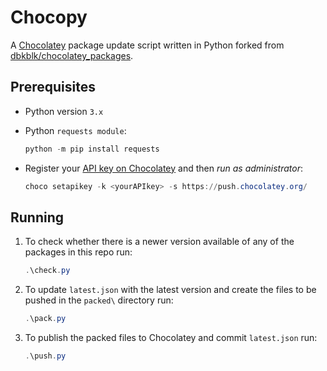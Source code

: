 # Chocopy

A [Chocolatey](https://chocolatey.org/) package update script written in Python forked from [dbkblk/chocolatey_packages](https://github.com/dbkblk/chocolatey_packages).

## Prerequisites

- Python version `3.x`

- Python `requests module`:

   ```powershell
   python -m pip install requests
   ```

- Register your [API key on Chocolatey](https://chocolatey.org/account) and then _run as administrator_:

   ```powershell
   choco setapikey -k <yourAPIkey> -s https://push.chocolatey.org/
   ```

## Running

1. To check whether there is a newer version available of any of the packages in this repo run:

   ```powershell
   .\check.py
   ```

1. To update `latest.json` with the latest version and create the files to be pushed in the `packed\` directory run:

   ```powershell
   .\pack.py
   ```

1. To publish the packed files to Chocolatey and commit `latest.json` run:

   ```powershell
   .\push.py
   ```
